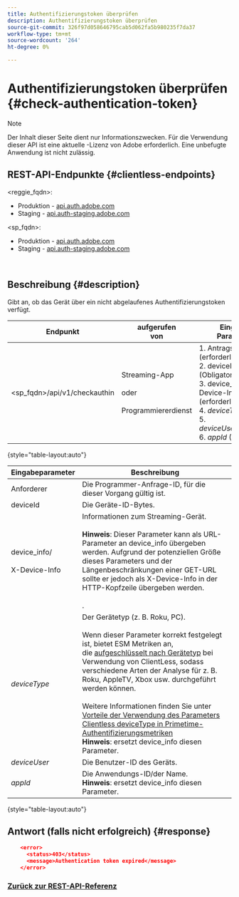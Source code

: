 ```yaml
---
title: Authentifizierungstoken überprüfen
description: Authentifizierungstoken überprüfen
source-git-commit: 326f97d058646795cab5d062fa5b980235f7da37
workflow-type: tm+mt
source-wordcount: '264'
ht-degree: 0%

---
```



# Authentifizierungstoken überprüfen {#check-authentication-token}

>[!NOTE]
>
>Der Inhalt dieser Seite dient nur Informationszwecken. Für die Verwendung dieser API ist eine aktuelle -Lizenz von Adobe erforderlich. Eine unbefugte Anwendung ist nicht zulässig.

## REST-API-Endpunkte {#clientless-endpoints}

&lt;reggie_fqdn>:

* Produktion - [api.auth.adobe.com](http://api.auth.adobe.com/)
* Staging - [api.auth-staging.adobe.com](http://api.auth-staging.adobe.com/)

&lt;sp_fqdn>:

* Produktion - [api.auth.adobe.com](http://api.auth.adobe.com/)
* Staging - [api.auth-staging.adobe.com](http://api.auth-staging.adobe.com/)

</br>

## Beschreibung {#description}

Gibt an, ob das Gerät über ein nicht abgelaufenes Authentifizierungstoken verfügt.

| Endpunkt | aufgerufen  </br>von | Eingabe   </br>Parameter | HTTP  </br>Methode | Reaktion | HTTP  </br>Reaktion |
| --- | --- | --- | --- | --- | --- |
| &lt;sp_fqdn>/api/v1/checkauthin | Streaming-App</br></br>oder</br></br>Programmiererdienst | 1. Antragsteller (erforderlich)</br>2.  deviceId (Obligatorisch)</br>3.  device_info/X-Device-Info (erforderlich)</br>4.  _deviceType_ </br>5.  _deviceUser_ (Veraltet)</br>6.  _appId_ (Veraltet) | GET | XML oder JSON mit Fehlerdetails, falls nicht erfolgreich. | 200 - Erfolg   </br>403 - Kein Erfolg |

{style="table-layout:auto"}


| Eingabeparameter | Beschreibung |
| --- | --- |
| Anforderer | Die Programmer-Anfrage-ID, für die dieser Vorgang gültig ist. |
| deviceId | Die Geräte-ID-Bytes. |
| device_info/</br></br>X-Device-Info | Informationen zum Streaming-Gerät.</br></br>**Hinweis**: Dieser Parameter kann als URL-Parameter an device_info übergeben werden. Aufgrund der potenziellen Größe dieses Parameters und der Längenbeschränkungen einer GET-URL sollte er jedoch als X-Device-Info in der HTTP-Kopfzeile übergeben werden. </br></br><!--See the full details in [Passing Device and Connection Information](http://tve.helpdocsonline.com/passing-device-information)(/help/authentication/passing-client-information-device-connection-and-application.md)-->. |
| _deviceType_ | Der Gerätetyp (z. B. Roku, PC).</br></br>Wenn dieser Parameter korrekt festgelegt ist, bietet ESM Metriken an, die [aufgeschlüsselt nach Gerätetyp](/help/authentication/entitlement-service-monitoring-overview.md#clientless_device_type) bei Verwendung von ClientLess, sodass verschiedene Arten der Analyse für z. B. Roku, AppleTV, Xbox usw. durchgeführt werden können.</br></br>Weitere Informationen finden Sie unter [Vorteile der Verwendung des Parameters Clientless deviceType in Primetime-Authentifizierungsmetriken ](/help/authentication/benefits-of-using-the-clientless-devicetype-parameter-in-pass-metrics.md)</br>**Hinweis**: ersetzt device_info diesen Parameter. |
| _deviceUser_ | Die Benutzer-ID des Geräts. |
| _appId_ | Die Anwendungs-ID/der Name.</br>**Hinweis**: ersetzt device_info diesen Parameter. |

{style="table-layout:auto"}


## Antwort (falls nicht erfolgreich) {#response}

```JSON
    <error>
      <status>403</status>
      <message>Authentication token expired</message>
    </error>
```

### [Zurück zur REST-API-Referenz](/help/authentication/rest-api-reference.md)
